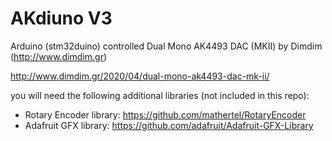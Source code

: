 # AKdiuno V3  

Arduino (stm32duino) controlled Dual Mono AK4493 DAC (MKII) by Dimdim (http://www.dimdim.gr)  
  
http://www.dimdim.gr/2020/04/dual-mono-ak4493-dac-mk-ii/ 
  
you will need the following additional libraries (not included in this repo):  
 - Rotary Encoder library: https://github.com/mathertel/RotaryEncoder  
 - Adafruit GFX library: https://github.com/adafruit/Adafruit-GFX-Library  
 
